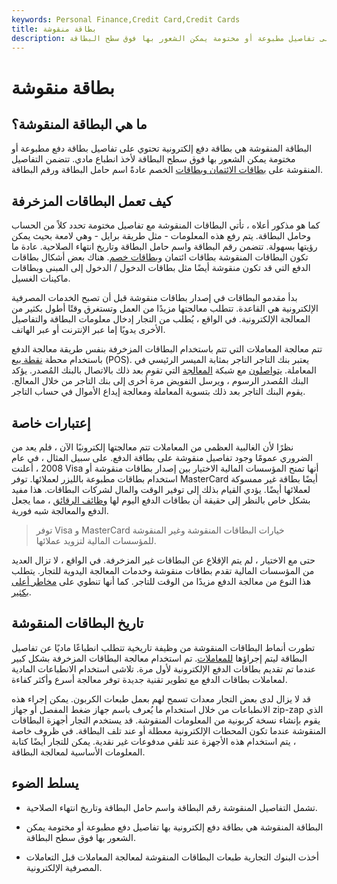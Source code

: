 ```yaml
---
keywords: Personal Finance,Credit Card,Credit Cards
title: بطاقة منقوشة
description: البطاقة المنقوشة هي بطاقة دفع إلكترونية تحتوي على تفاصيل مطبوعة أو مختومة يمكن الشعور بها فوق سطح البطاقة.
---
```


# بطاقة منقوشة
## ما هي البطاقة المنقوشة؟

البطاقة المنقوشة هي بطاقة دفع إلكترونية تحتوي على تفاصيل بطاقة دفع مطبوعة أو مختومة يمكن الشعور بها فوق سطح البطاقة لأخذ انطباع مادي. تتضمن التفاصيل المنقوشة على [بطاقات الائتمان وبطاقات](/creditcard) الخصم عادةً اسم حامل البطاقة ورقم البطاقة.

## كيف تعمل البطاقات المزخرفة

كما هو مذكور أعلاه ، تأتي البطاقات المنقوشة مع تفاصيل مختومة تحدد كلاً من الحساب وحامل البطاقة. يتم رفع هذه المعلومات - مثل طريقة برايل - وهي لامعة بحيث يمكن رؤيتها بسهولة. تتضمن رقم البطاقة واسم حامل البطاقة وتاريخ انتهاء الصلاحية. عادة ما تكون البطاقات المنقوشة بطاقات ائتمان [وبطاقات خصم](/debitcard). هناك بعض أشكال بطاقات الدفع التي قد تكون منقوشة أيضًا مثل بطاقات الدخول / الدخول إلى المبنى وبطاقات ماكينات الغسيل.

بدأ مقدمو البطاقات في إصدار بطاقات منقوشة قبل أن تصبح الخدمات المصرفية الإلكترونية هي القاعدة. تتطلب معالجتها مزيدًا من العمل وتستغرق وقتًا أطول بكثير من المعالجة الإلكترونية. في الواقع ، يُطلب من التجار إدخال معلومات البطاقة والتفاصيل الأخرى يدويًا إما عبر الإنترنت أو عبر الهاتف.

تتم معالجة المعاملات التي تتم باستخدام البطاقات المزخرفة بنفس طريقة معالجة الدفع باستخدام محطة [نقطة بيع](/point-of-sale-terminal) (POS). يعتبر بنك التاجر التاجر بمثابة الميسر الرئيسي في المعاملة. [يتواصلون](/epn) مع شبكة [المعالجة](/epn) التي تقوم بعد ذلك بالاتصال بالبنك المُصدر. يؤكد البنك المُصدر الرسوم ، ويرسل التفويض مرة أخرى إلى بنك التاجر من خلال المعالج. يقوم البنك التاجر بعد ذلك بتسوية المعاملة ومعالجة إيداع الأموال في حساب التاجر.

## إعتبارات خاصة

نظرًا لأن الغالبية العظمى من المعاملات تتم معالجتها إلكترونيًا الآن ، فلم يعد من الضروري عمومًا وجود تفاصيل منقوشة على بطاقة الدفع. على سبيل المثال ، في عام 2008 ، أعلنت Visa أنها تمنح المؤسسات المالية الاختيار بين إصدار بطاقات منقوشة أو استخدام بطاقات مطبوعة بالليزر لعملائها. توفر MasterCard أيضًا بطاقة غير ممسوكة لعملائها أيضًا. يؤدي القيام بذلك إلى توفير الوقت والمال لشركات البطاقات. هذا مفيد بشكل خاص بالنظر إلى حقيقة أن بطاقات الدفع اليوم لها [وظائف الرقائق](/chip-card) ، مما يجعل الدفع والمعالجة شبه فورية.

> توفر Visa و MasterCard خيارات البطاقات المنقوشة وغير المنقوشة للمؤسسات المالية لتزويد عملائها.

>

حتى مع الاختيار ، لم يتم الإقلاع عن البطاقات غير المزخرفة. في الواقع ، لا تزال العديد من المؤسسات المالية تقدم بطاقات منقوشة وخدمات المعالجة اليدوية للتجار. يتطلب هذا النوع من معالجة الدفع مزيدًا من الوقت للتاجر. كما أنها تنطوي على [مخاطر أعلى بكثير](/risk).

## تاريخ البطاقات المنقوشة

تطورت أنماط البطاقات المنقوشة من وظيفة تاريخية تتطلب انطباعًا ماديًا عن تفاصيل البطاقة ليتم إجراؤها [للمعاملات](/transaction). تم استخدام معالجة البطاقات المزخرفة بشكل كبير عندما تم تقديم بطاقات الدفع الإلكترونية لأول مرة. تلاشى استخدام الانطباعات المادية لمعاملات بطاقات الدفع مع تطوير تقنية جديدة توفر معالجة أسرع وأكثر كفاءة.

قد لا يزال لدى بعض التجار معدات تسمح لهم بعمل طبعات الكربون. يمكن إجراء هذه الانطباعات من خلال استخدام ما يُعرف باسم جهاز ضغط المفصل أو جهاز zip-zap الذي يقوم بإنشاء نسخة كربونية من المعلومات المنقوشة. قد يستخدم التجار أجهزة البطاقات المنقوشة عندما تكون المحطات الإلكترونية معطلة أو عند تلف البطاقة. في ظروف خاصة ، يتم استخدام هذه الأجهزة عند تلقي مدفوعات غير نقدية. يمكن للتجار أيضًا كتابة المعلومات الأساسية لمعالجة البطاقة.

## يسلط الضوء

- تشمل التفاصيل المنقوشة رقم البطاقة واسم حامل البطاقة وتاريخ انتهاء الصلاحية.

- البطاقة المنقوشة هي بطاقة دفع إلكترونية بها تفاصيل دفع مطبوعة أو مختومة يمكن الشعور بها فوق سطح البطاقة.

- أخذت البنوك التجارية طبعات البطاقات المنقوشة لمعالجة المعاملات قبل التعاملات المصرفية الإلكترونية.

